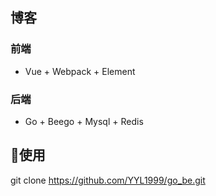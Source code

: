 ## 博客 
### 前端 
* Vue + Webpack + Element
### 后端 
* Go + Beego + Mysql + Redis
## 🔨使用 
git clone https://github.com/YYL1999/go_be.git

